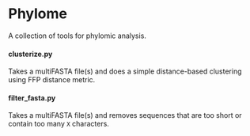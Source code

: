 # Phylome

A collection of tools for phylomic analysis.

#### clusterize.py
Takes a multiFASTA file(s) and does a simple distance-based clustering
using FFP distance metric.
#### filter_fasta.py
Takes a multiFASTA file(s) and removes sequences that are too short or
contain too many `X` characters.
